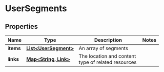 

# UserSegments


## Properties

| Name | Type | Description | Notes |
|------------ | ------------- | ------------- | -------------|
|**items** | [**List&lt;UserSegment&gt;**](UserSegment.md) | An array of segments |  |
|**links** | [**Map&lt;String, Link&gt;**](Link.md) | The location and content type of related resources |  |



